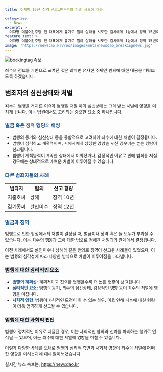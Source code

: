 ```yaml
---
title: 이재명 15년 징역 선고…민주주의 파괴 시도에 대응

categories:
  - News
excerpt: >
  이재명 더불어민주당 전 대표에게 흉기로 찔려 살해를 시도한 김씨에게 1심에서 징역 15년이 선고되었다. 또 다른 혐의로 기소된 살인미수 방조 혐의 70대 지인은 징역 1년 6개월 집행유예 3년을 선고받았다. 재판부는 이를 통해 피해자를 따라다니며 살해 계획을 세우거나 실행한 김씨의 행위를 중형으로 선고한 이유를 설명했다.
feature_text: >
  이재명 더불어민주당 전 대표에게 흉기로 찔려 살해를 시도한 김씨에게 1심에서 징역 15년이 선고되었다. 또 다른 혐의로 기소된 살인미수 방조 혐의 70대 지인은 징역 1년 6개월 집행유예 3년을 선고받았다. 재판부는 이를 통해 피해자를 따라다니며 살해 계획을 세우거나 실행한 김씨의 행위를 중형으로 선고한 이유를 설명했다.
image: 'https://newsdao.kr/res/images/meta/newsdao_breakingnews.jpg'
---
```


<p><img src="https://newsdao.kr/res/images/meta/newsdao_breakingnews.jpg" alt="bookingtag 속보" /></p>

<p>죄수의 정보를 기반으로 쓰여진 것은 않지만 유사한 주제인 범죄에 대한 내용을 다뤄보도록 하겠습니다.</p>

<h2 data-ke-size="size26">범죄자의 심신상태와 처벌</h2>

<p data-ke-size="size16">죄수가 범행을 저지른 이유와 범행을 저질 때의 심신상태는 그의 받는 처벌에 영향을 미치게 됩니다. 이는 법원에서도 고려되는 중요한 요소 중 하나입니다.</p>

<h3><b><span style="color: #1a5490;">벌금 혹은 징역 형량의 배정</span></b></h3>

<ul>
  <li>범행의 동기와 심신상태 등을 종합적으로 고려하여 죄수에 대한 처벌이 결정됩니다.</li>
  <li>범행이 심각하고 계획적이며, 피해자에게 상당한 영향을 끼친 경우에는 높은 형량이 선고됩니다.</li>
  <li>범행이 계책능력이 부족한 상태에서 이뤄졌거나, 감정적인 이유로 인해 범죄를 저질 경우에는 상대적으로 가벼운 처벌이 이루어질 수 있습니다. </li>
</ul>

<h3><b><span style="color: #1a5490;">다른 범죄자들의 사례</span></b></h3>

<table>
  <tr>
    <td style="text-align: center; height: 17px;"><b>범죄자</b></td>
    <td style="text-align: center; height: 17px;"><b>혐의</b></td>
    <td style="text-align: center; height: 17px;"><b>선고 형량</b></td>
  </tr>
  <tr>
    <td>지충호씨</td>
    <td>상해</td>
    <td>징역 10년</td>
  </tr>
  <tr>
    <td>김기종씨</td>
    <td>살인미수</td>
    <td>징역 12년</td>
  </tr>
</table>

<h3><b><span style="color: #1a5490;">벌금과 징역</span></b></h3>

<p data-ke-size="size16">범행으로 인한 법정에서의 처벌이 결정될 때, 벌금이나 징역 혹은 둘 모두가 부과될 수 있습니다. 이는 죄수의 행동과 그에 대한 법으로 정해진 처벌과의 관계에서 결정됩니다.</p>

<p data-ke-size="size16">이전 사례에서도 살인미수나 상해와 같은 혐의로 징역이 선고된 사례들이 있었으며, 이는 범행의 심각성에 따라 다양한 방식으로 처벌이 이루어짐을 나타냅니다.</p>

<h3><b><span style="background-color: #21538527;">범행에 대한 심리적인 요소</span></b></h3>

<ul>
  <li><b><span style="color: #1a5490;">범행의 계획성</span></b>: 계획적이고 집요한 범행일수록 더 높은 형량이 선고됩니다.</li>
  <li><b><span style="color: #1a5490;">심리적인 요소</span></b>: 범행의 동기, 죄수의 심신상태, 감정적인 영향 등이 죄수의 처벌에 영향을 미칩니다.</li>
  <li><b><span style="color: #1a5490;">사회적 영향</span></b>: 범행이 사회적인 도전이 될 수 있는 경우, 이로 인해 죄수에 대한 형량이 더욱 엄격하게 선고될 수 있습니다.</li>
</ul>

<h3><b><span style="background-color: #21538527;">범행에 대한 사회적 판단</span></b></h3>

<p data-ke-size="size16">범행이 정치적인 이유로 저질된 경우, 이는 사회적인 합의와 신뢰를 파괴하는 행위로 인식될 수 있으며, 이는 죄수에 대한 처벌에 영향을 미칠 수 있습니다.</p>

<p>이렇게 다양한 사례를 토대로 범행의 심리적 측면과 사회적 영향이 죄수의 처벌에 어떠한 영향을 미치는지에 대해 알아보았습니다.</p>
실시간 뉴스 속보는, <a href="https://newsdao.kr" rel="dofollow">https://newsdao.kr</a>


